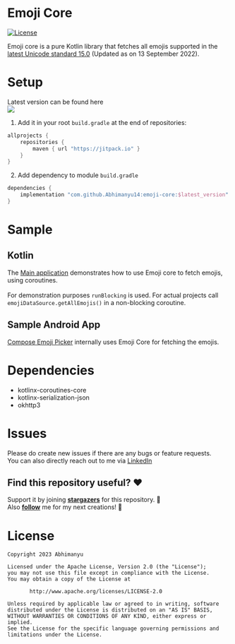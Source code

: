 # Emoji Core

<a href="https://opensource.org/licenses/Apache-2.0"><img alt="License" src="https://img.shields.io/badge/License-Apache%202.0-blue.svg"/></a>

Emoji core is a pure Kotlin library that fetches all emojis supported in
the [latest Unicode standard 15.0](https://unicode.org/versions/Unicode15.0.0/) (Updated as on 13 September 2022).

# Setup

Latest version can be found here </br>
[![](https://jitpack.io/v/Abhimanyu14/emoji-core.svg)](https://jitpack.io/#Abhimanyu14/emoji-core)

1. Add it in your root `build.gradle` at the end of repositories:

```kotlin
allprojects {
    repositories {
        maven { url "https://jitpack.io" }
    }
}
```

2. Add dependency to module `build.gradle`

```kotlin
dependencies {
    implementation "com.github.Abhimanyu14:emoji-core:$latest_version"
}
```

# Sample

## Kotlin

The [Main application](/src/main/kotlin/emoji/core/Main.kt)  demonstrates how to use Emoji core to fetch emojis, using
coroutines. </br>
</br>
For demonstration purposes `runBlocking` is used. For actual projects call `emojiDataSource.getAllEmojis()` in a
non-blocking coroutine.

## Sample Android App

[Compose Emoji Picker](https://github.com/Abhimanyu14/compose-emoji-picker) internally uses Emoji Core for fetching the
emojis.

# Dependencies

* kotlinx-coroutines-core
* kotlinx-serialization-json
* okhttp3

# Issues

Please do create new issues if there are any bugs or feature requests. </br>
You can also directly reach out to me via [LinkedIn](https://www.linkedin.com/in/abhimanyu-n/)

## Find this repository useful? ♥️

Support it by joining __[stargazers](https://github.com/Abhimanyu14/emoji-core/stargazers)__ for this repository. 🌟  
Also __[follow](https://github.com/Abhimanyu14)__ me for my next creations! 🤗

# License

```
Copyright 2023 Abhimanyu

Licensed under the Apache License, Version 2.0 (the "License");
you may not use this file except in compliance with the License.
You may obtain a copy of the License at

       http://www.apache.org/licenses/LICENSE-2.0

Unless required by applicable law or agreed to in writing, software
distributed under the License is distributed on an "AS IS" BASIS,
WITHOUT WARRANTIES OR CONDITIONS OF ANY KIND, either express or implied.
See the License for the specific language governing permissions and
limitations under the License.
```
